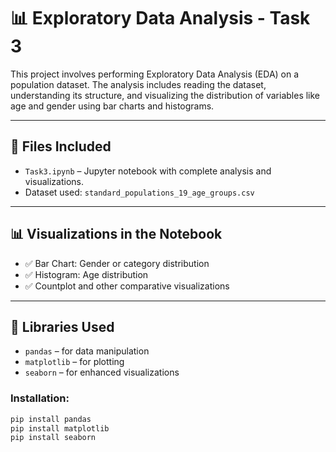 # 📊 Exploratory Data Analysis - Task 3

This project involves performing Exploratory Data Analysis (EDA) on a population dataset. The analysis includes reading the dataset, understanding its structure, and visualizing the distribution of variables like age and gender using bar charts and histograms.

---

## 📁 Files Included

- `Task3.ipynb` – Jupyter notebook with complete analysis and visualizations.
- Dataset used: `standard_populations_19_age_groups.csv`

---

## 📊 Visualizations in the Notebook

- ✅ Bar Chart: Gender or category distribution  
- ✅ Histogram: Age distribution  
- ✅ Countplot and other comparative visualizations

---

## 🧰 Libraries Used

- `pandas` – for data manipulation  
- `matplotlib` – for plotting  
- `seaborn` – for enhanced visualizations

### Installation:

```bash
pip install pandas
pip install matplotlib
pip install seaborn

